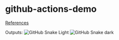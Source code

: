 # github-actions-demo


[References](https://docs.github.com/en/actions/learn-github-actions/understanding-github-actions)

Outputs:
![GitHub Snake Light](https://github.com/0xStryK3R/github-actions-demo/blob/output/github-contribution-grid-snake.svg)
![GitHub Snake dark](https://github.com/0xStryK3R/github-actions-demo/blob/output/github-contribution-grid-snake-dark.svg)
